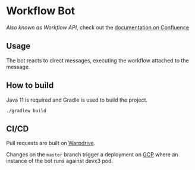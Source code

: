 # Workflow Bot

_Also known as Workflow API_, check out the [documentation on Confluence](https://perzoinc.atlassian.net/wiki/spaces/DevX/pages/1455556023/10.+Workflow+API)

## Usage

The bot reacts to direct messages, executing the workflow attached to the message.

## How to build

Java 11 is required and Gradle is used to build the project.

```shell
./gradlew build
``` 

## CI/CD

Pull requests are built on [Warpdrive](https://warpdrive.dev.symphony.com/jenkins/job/SymphonyOSF/job/workflow-bot).

Changes on the `master` branch trigger a deployment on 
[GCP](https://console.cloud.google.com/kubernetes/deployment/us-central1/devx-autopilot-private-cluster/dev/workflow-bot/overview?project=sym-dev-plat)
where an instance of the bot runs against devx3 pod.
